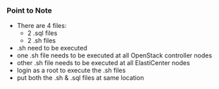 ### Point to Note
- There are 4 files:
  - 2 .sql files
  - 2 .sh files
- .sh need to be executed
- one .sh file needs to be executed at all OpenStack controller nodes
- other .sh file needs to be executed at all ElastiCenter nodes
- login as a root to execute the .sh files
- put both the .sh & .sql files at same location
